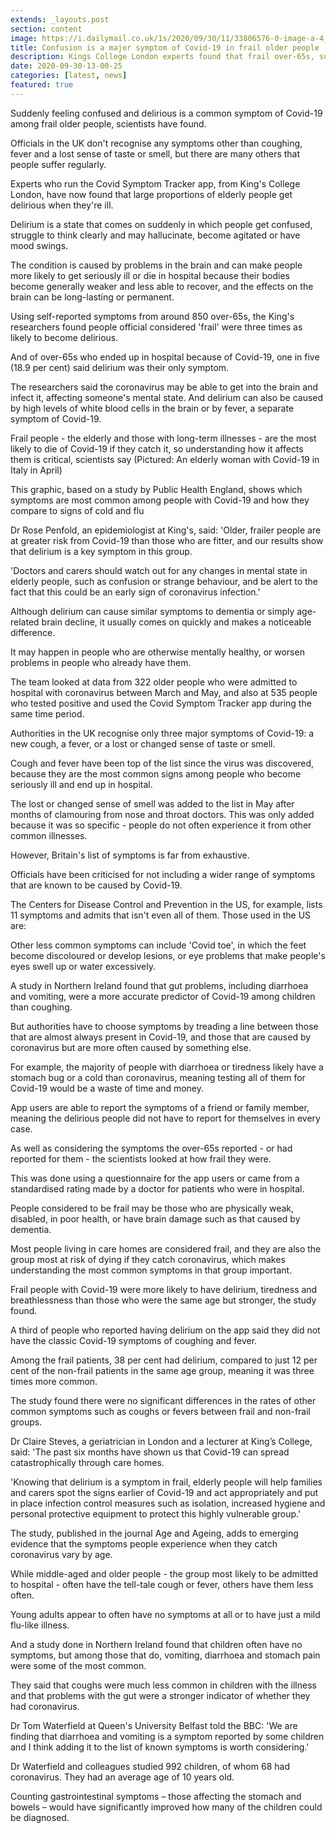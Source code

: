```yaml
---
extends: _layouts.post
section: content
image: https://i.dailymail.co.uk/1s/2020/09/30/11/33806576-0-image-a-4_1601460091943.jpg 
title: Confusion is a major symptom of Covid-19 in frail older people 
description: Kings College London experts found that frail over-65s, such as care home residents, were more likely than normal to get delirious, tired and breathless if they had Covid-19. 
date: 2020-09-30-13-00-25 
categories: [latest, news] 
featured: true 
--- 
```

Suddenly feeling confused and delirious is a common symptom of Covid-19 among frail older people, scientists have found.

Officials in the UK don't recognise any symptoms other than coughing, fever and a lost sense of taste or smell, but there are many others that people suffer regularly.

Experts who run the Covid Symptom Tracker app, from King's College London, have now found that large proportions of elderly people get delirious when they're ill.

Delirium is a state that comes on suddenly in which people get confused, struggle to think clearly and may hallucinate, become agitated or have mood swings. 

The condition is caused by problems in the brain and can make people more likely to get seriously ill or die in hospital because their bodies become generally weaker and less able to recover, and the effects on the brain can be long-lasting or permanent.

Using self-reported symptoms from around 850 over-65s, the King's researchers found people official considered 'frail' were three times as likely to become delirious. 

And of over-65s who ended up in hospital because of Covid-19, one in five (18.9 per cent) said delirium was their only symptom.

The researchers said the coronavirus may be able to get into the brain and infect it, affecting someone's mental state. And delirium can also be caused by high levels of white blood cells in the brain or by fever, a separate symptom of Covid-19.

Frail people - the elderly and those with long-term illnesses - are the most likely to die of Covid-19 if they catch it, so understanding how it affects them is critical, scientists say (Pictured: An elderly woman with Covid-19 in Italy in April)

This graphic, based on a study by Public Health England, shows which symptoms are most common among people with Covid-19 and how they compare to signs of cold and flu 

Dr Rose Penfold, an epidemiologist at King's, said: 'Older, frailer people are at greater risk from Covid-19 than those who are fitter, and our results show that delirium is a key symptom in this group. 

'Doctors and carers should watch out for any changes in mental state in elderly people, such as confusion or strange behaviour, and be alert to the fact that this could be an early sign of coronavirus infection.'

Although delirium can cause similar symptoms to dementia or simply age-related brain decline, it usually comes on quickly and makes a noticeable difference. 

It may happen in people who are otherwise mentally healthy, or worsen problems in people who already have them.

The team looked at data from 322 older people who were admitted to hospital with coronavirus between March and May, and also at 535 people who tested positive and used the Covid Symptom Tracker app during the same time period.

Authorities in the UK recognise only three major symptoms of Covid-19: a new cough, a fever, or a lost or changed sense of taste or smell.

Cough and fever have been top of the list since the virus was discovered, because they are the most common signs among people who become seriously ill and end up in hospital.

The lost or changed sense of smell was added to the list in May after months of clamouring from nose and throat doctors. This was only added because it was so specific - people do not often experience it from other common illnesses.

However, Britain's list of symptoms is far from exhaustive.

Officials have been criticised for not including a wider range of symptoms that are known to be caused by Covid-19.

The Centers for Disease Control and Prevention in the US, for example, lists 11 symptoms and admits that isn't even all of them. Those used in the US are:

Other less common symptoms can include 'Covid toe', in which the feet become discoloured or develop lesions, or eye problems that make people's eyes swell up or water excessively. 

A study in Northern Ireland found that gut problems, including diarrhoea and vomiting, were a more accurate predictor of Covid-19 among children than coughing.

But authorities have to choose symptoms by treading a line between those that are almost always present in Covid-19, and those that are caused by coronavirus but are more often caused by something else.

For example, the majority of people with diarrhoea or tiredness likely have a stomach bug or a cold than coronavirus, meaning testing all of them for Covid-19 would be a waste of time and money.  

App users are able to report the symptoms of a friend or family member, meaning the delirious people did not have to report for themselves in every case.

As well as considering the symptoms the over-65s reported - or had reported for them - the scientists looked at how frail they were.

This was done using a questionnaire for the app users or came from a standardised rating made by a doctor for patients who were in hospital.

People considered to be frail may be those who are physically weak, disabled, in poor health, or have brain damage such as that caused by dementia. 

Most people living in care homes are considered frail, and they are also the group most at risk of dying if they catch coronavirus, which makes understanding the most common symptoms in that group important. 

Frail people with Covid-19 were more likely to have delirium, tiredness and breathlessness than those who were the same age but stronger, the study found.

A third of people who reported having delirium on the app said they did not have the classic Covid-19 symptoms of coughing and fever.

Among the frail patients, 38 per cent had delirium, compared to just 12 per cent of the non-frail patients in the same age group, meaning it was three times more common.

The study found there were no significant differences in the rates of other common symptoms such as coughs or fevers between frail and non-frail groups.  

Dr Claire Steves, a geriatrician in London and a lecturer at King’s College, said: 'The past six months have shown us that Covid-19 can spread catastrophically through care homes. 

'Knowing that delirium is a symptom in frail, elderly people will help families and carers spot the signs earlier of Covid-19 and act appropriately and put in place infection control measures such as isolation, increased hygiene and personal protective equipment to protect this highly vulnerable group.'

The study, published in the journal Age and Ageing, adds to emerging evidence that the symptoms people experience when they catch coronavirus vary by age.

While middle-aged and older people - the group most likely to be admitted to hospital - often have the tell-tale cough or fever, others have them less often.

Young adults appear to often have no symptoms at all or to have just a mild flu-like illness. 

And a study done in Northern Ireland found that children often have no symptoms, but among those that do, vomiting, diarrhoea and stomach pain were some of the most common.

They said that coughs were much less common in children with the illness and that problems with the gut were a stronger indicator of whether they had coronavirus.

Dr Tom Waterfield at Queen's University Belfast told the BBC: 'We are finding that diarrhoea and vomiting is a symptom reported by some children and I think adding it to the list of known symptoms is worth considering.'

Dr Waterfield and colleagues studied 992 children, of whom 68 had coronavirus. They had an average age of 10 years old.

Counting gastrointestinal symptoms – those affecting the stomach and bowels – would have significantly improved how many of the children could be diagnosed.

